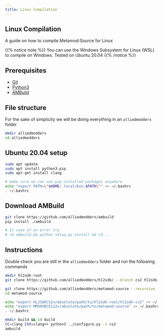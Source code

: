 ```yaml
---
title: Linux Compilation
---
```


## Linux Compilation

A guide on how to compile Metamod:Source for Linux

{{% notice note %}}
You can use the Windows Subsystem for Linux (WSL) to compile on Windows.
Tested on Ubuntu 20.04
{{% /notice %}}

## Prerequisites
- [Git](https://git-scm.com/downloads)
- [Python3](https://www.python.org/downloads)
- [AMBuild](https://wiki.alliedmods.net/AMBuild)

## File structure

For the sake of simplicity we will be doing everything in an `alliedmodders` folder

```bash
mkdir alliedmodders
cd alliedmodders
```

## Ubuntu 20.04 setup

```bash
sudo apt update
sudo apt install python3-pip
sudo apt-get install clang

# make sure we can use pip installed packages anywhere
echo "export PATH=\"$HOME/.local/bin:$PATH\"" >> ~/.bashrc
. ~/.bashrc
```

## Download AMBuild
```bash
git clone https://github.com/alliedmodders/ambuild
pip install ./ambuild

# In case of an error try
# cd ambuild && python setup.py install && cd ..
```

## Instructions

Double check you are still in the `alliedmodders` folder and run the following commands

```bash
mkdir hl2sdk-root
git clone https://github.com/alliedmodders/hl2sdk/ --branch cs2 hl2sdk-root/hl2sdk-cs2

git clone https://github.com/alliedmodders/metamod-source --recursive
cd metamod-source

echo "export HL2SDKCS2=/absolute/path/to/hl2sdk-root/hl2sdk-cs2" >> ~/.bashrc
echo "export MMSOURCE112=/absolute/path/to/metamod-source" >> ~/.bashrc
. ~/.bashrc

mkdir build && cd build
CC=clang CXX=clang++ python3 ../configure.py -s cs2
ambuild
```